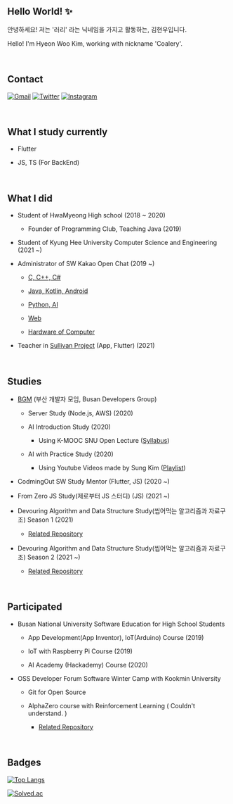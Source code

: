 ## Hello World! ✨

안녕하세요! 저는 '러리' 라는 닉네임을 가지고 활동하는, 김현우입니다.

Hello! I'm Hyeon Woo Kim, working with nickname 'Coalery'.

<br>

## Contact

[![Gmail](https://img.shields.io/badge/Gmail-D14836?style=for-the-badge&logo=gmail&logoColor=white)](mailto:doralife12@gmail.com)
[![Twitter](https://img.shields.io/badge/Twitter-1DA1F2?style=for-the-badge&logo=twitter&logoColor=white)](https://twitter.com/_Coalery)
[![Instagram](https://img.shields.io/badge/Instagram-E4405F?style=for-the-badge&logo=instagram&logoColor=white)](https://www.instagram.com/__Coalery/)

<br>

## What I study currently

- Flutter

- JS, TS (For BackEnd)

<br>

## What I did

- Student of HwaMyeong High school (2018 ~ 2020)

  - Founder of Programming Club, Teaching Java (2019)

- Student of Kyung Hee University Computer Science and Engineering (2021 ~)

- Administrator of SW Kakao Open Chat (2019 ~)

  - [C, C++, C#](https://open.kakao.com/o/ghFjlzr)
  
  - [Java, Kotlin, Android](https://open.kakao.com/o/goAvtbOb)
  
  - [Python, AI](https://open.kakao.com/o/gWvnqvF)

  - [Web](https://open.kakao.com/o/gm2yL8kb)
  
  - [Hardware of Computer](https://open.kakao.com/o/gEI0jymb)

- Teacher in [Sullivan Project](https://sullivanproject.io/) (App, Flutter) (2021)

<br>

## Studies

- [BGM](https://github.com/BusanDevelopers) (부산 개발자 모임, Busan Developers Group)

  - Server Study (Node.js, AWS) (2020)

  - AI Introduction Study (2020)
  
    - Using K-MOOC SNU Open Lecture ([Syllabus](http://www.kmooc.kr/courses/course-v1:SNUk+SNU048_011k+2020_T2/ff08711ee4d84c348aa0423ac5024a4c/))
 
  - AI with Practice Study (2020)

    - Using Youtube Videos made by Sung Kim ([Playlist](https://www.youtube.com/playlist?list=PLlMkM4tgfjnLSOjrEJN31gZATbcj_MpUm))

- CodmingOut SW Study Mentor (Flutter, JS) (2020 ~)

- From Zero JS Study(제로부터 JS 스터디) (JS) (2021 ~)

- Devouring Algorithm and Data Structure Study(씹어먹는 알고리즘과 자료구조) Season 1 (2021)

  - [Related Repository](https://github.com/devouring-algorithm-ds/algorithm-study-s1)

- Devouring Algorithm and Data Structure Study(씹어먹는 알고리즘과 자료구조) Season 2 (2021 ~)

  - [Related Repository](https://github.com/devouring-algorithm-ds/algorithm-study-s2)

<br>

## Participated

- Busan National University Software Education for High School Students

  - App Development(App Inventor), IoT(Arduino) Course (2019)

  - IoT with Raspberry Pi Course (2019)

  - AI Academy (Hackademy) Course (2020)

- OSS Developer Forum Software Winter Camp with Kookmin University

  - Git for Open Source

  - AlphaZero course with Reinforcement Learning ( Couldn't understand. )

    - [Related Repository](https://github.com/utilForever/2020-OSS-Winter-AlphaZero)

<br>

## Badges

[![Top Langs](https://github-readme-stats.vercel.app/api/top-langs/?username=Coalery&layout=compact&langs_count=10)](https://github.com/Coalery)

[![Solved.ac](http://mazassumnida.wtf/api/generate_badge?boj=doralife12)](https://solved.ac/doralife12)
